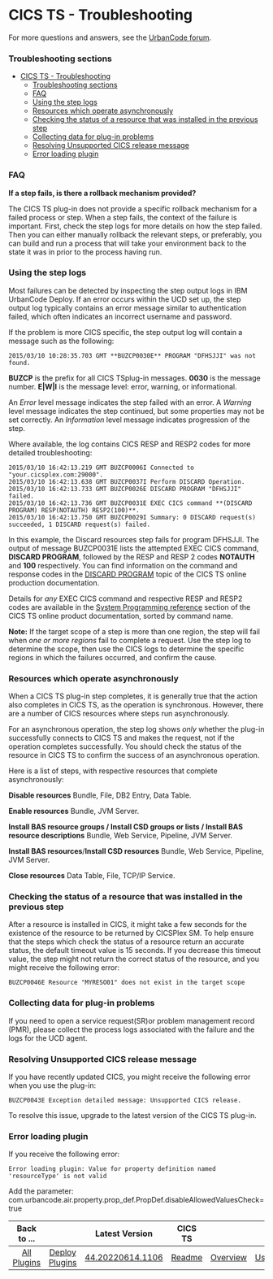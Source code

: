 # CICS TS - Troubleshooting


For more questions and answers, see the [UrbanCode forum](https://community.ibm.com/community/user/integration/communities/community-home?communitykey=9adfe6b6-2e23-4895-8b27-38b93b5e152c&tab=groupdetails "UrbanCode forum").

### Troubleshooting sections

- [CICS TS - Troubleshooting](#cics-ts---troubleshooting)
    - [Troubleshooting sections](#troubleshooting-sections)
    - [FAQ](#faq)
    - [Using the step logs](#using-the-step-logs)
    - [Resources which operate asynchronously](#resources-which-operate-asynchronously)
    - [Checking the status of a resource that was installed in the previous step](#checking-the-status-of-a-resource-that-was-installed-in-the-previous-step)
    - [Collecting data for plug-in problems](#collecting-data-for-plug-in-problems)
    - [Resolving Unsupported CICS release message](#resolving-unsupported-cics-release-message)
    - [Error loading plugin](#error-loading-plugin)

### FAQ

**If a step fails, is there a rollback mechanism provided?**

The CICS TS plug-in does not provide a specific rollback mechanism for a failed process or step. When a step fails, the context of the failure is important. First, check the step logs for more details on how the step failed. Then you can either manually rollback the relevant steps, or preferably, you can build and run a process that will take your environment back to the state it was in prior to the process having run.

### Using the step logs

Most failures can be detected by inspecting the step output logs in IBM UrbanCode Deploy. If an error occurs within the UCD set up, the step output log typically contains an error message similar to authentication failed, which often indicates an incorrect username and password.

If the problem is more CICS specific, the step output log will contain a message such as the following:


```
2015/03/10 10:28:35.703 GMT **BUZCP0030E** PROGRAM "DFHSJJI" was not found.

```

**BUZCP** is the prefix for all CICS TSplug-in messages. **0030** is the message number. **E|W|I** is the message level: error, warning, or informational.

An *Error* level message indicates the step failed with an error. A *Warning* level message indicates the step continued, but some properties may not be set correctly. An *Information* level message indicates progression of the step.

Where available, the log contains CICS RESP and RESP2 codes for more detailed troubleshooting:


```
2015/03/10 16:42:13.219 GMT BUZCP0006I Connected to "your.cicsplex.com:29000".
2015/03/10 16:42:13.638 GMT BUZCP0037I Perform DISCARD Operation.
2015/03/10 16:42:13.733 GMT BUZCP0026E DISCARD PROGRAM "DFHSJJI" failed.
2015/03/10 16:42:13.736 GMT BUZCP0031E EXEC CICS command **(DISCARD PROGRAM) RESP(NOTAUTH) RESP2(100)**.
2015/03/10 16:42:13.750 GMT BUZCP0029I Summary: 0 DISCARD request(s) succeeded, 1 DISCARD request(s) failed.

```

In this example, the Discard resources step fails for program DFHSJJI. The output of message BUZCP0031E lists the attempted EXEC CICS command, **DISCARD PROGRAM**, followed by the RESP and RESP 2 codes **NOTAUTH** and **100** respectively. You can find information on the command and response codes in the [DISCARD PROGRAM](http://www-01.ibm.com/support/knowledgecenter/SSGMCP_5.2.0/com.ibm.cics.ts.systemprogramming.doc/commands/dfha8_discardprogram.html) topic of the CICS TS online production documentation.

Details for *any* EXEC CICS command and respective RESP and RESP2 codes are available in the [System Programming reference](http://www-01.ibm.com/support/knowledgecenter/SSGMCP_5.2.0/com.ibm.cics.ts.doc/topics/reference_sysprog.html) section of the CICS TS online product documentation, sorted by command name.

**Note:** If the target scope of a step is more than one region, the step will fail when *one or more regions* fail to complete a request. Use the step log to determine the scope, then use the CICS logs to determine the specific regions in which the failures occurred, and confirm the cause.

### Resources which operate asynchronously

When a CICS TS plug-in step completes, it is generally true that the action also completes in CICS TS, as the operation is synchronous. However, there are a number of CICS resources where steps run asynchronously.

For an asynchronous operation, the step log shows *only* whether the plug-in successfully connects to CICS TS and makes the request, not if the operation completes successfully. You should check the status of the resource in CICS TS to confirm the success of an asynchronous operation.

Here is a list of steps, with respective resources that complete asynchronously:

**Disable resources** Bundle, File, DB2 Entry, Data Table.

**Enable resources** Bundle, JVM Server.

**Install BAS resource groups / Install CSD groups or lists / Install BAS resource descriptions** Bundle, Web Service, Pipeline, JVM Server.

**Install BAS resources**/**Install CSD resources** Bundle, Web Service, Pipeline, JVM Server.

**Close resources** Data Table, File, TCP/IP Service.

### Checking the status of a resource that was installed in the previous step

After a resource is installed in CICS, it might take a few seconds for the existence of the resource to be returned by CICSPlex SM. To help ensure that the steps which check the status of a resource return an accurate status, the default timeout value is 15 seconds. If you decrease this timeout value, the step might not return the correct status of the resource, and you might receive the following error:

`BUZCP0046E Resource "MYRESO01" does not exist in the target scope`

### Collecting data for plug-in problems

If you need to open a service request(SR)or problem management record (PMR), please collect the process logs associated with the failure and the logs for the UCD agent.

### Resolving Unsupported CICS release message

If you have recently updated CICS, you might receive the following error when you use the plug-in:

`BUZCP0043E Exception detailed message: Unsupported CICS release.`

To resolve this issue, upgrade to the latest version of the CICS TS plug-in.

### Error loading plugin

If you receive the following error:

`Error loading plugin: Value for property definition named 'resourceType' is not valid`

Add the parameter: com.urbancode.air.property.prop\_def.PropDef.disableAllowedValuesCheck=true


|          Back to ...          |                                |                                                      Latest Version                                                       |       CICS TS       ||||||
|:-----------------------------:|:------------------------------:|:-------------------------------------------------------------------------------------------------------------------------:|:-------------------:| :---: | :---: | :---: | :---: | :---: |
| [All Plugins](../../index.md) | [Deploy Plugins](../README.md) | [44.20220614.1106](https://raw.githubusercontent.com/UrbanCode/IBM-UCD-PLUGINS/main/files/CICS/cics-44.20220614-1106.zip) | [Readme](README.md) |[Overview](overview.md)|[Usage](usage.md)|[Component Templates](component_templates.md)|[Steps](steps.md)|[Downloads](downloads.md)|
